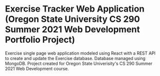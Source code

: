 # Exercise Tracker Web Application (Oregon State University CS 290 Summer 2021 Web Development Portfolio Project)
Exercise single page web application modeled using React with a REST API to create and update the Exercise database. Database managed using MongoDB. Project created for Oregon State Univerisity's CS 290 Summer 2021 Web Development course.
